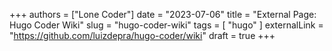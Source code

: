 +++
authors = ["Lone Coder"]
date = "2023-07-06"
title = "External Page: Hugo Coder Wiki"
slug = "hugo-coder-wiki"
tags = [
    "hugo"
]
externalLink = "https://github.com/luizdepra/hugo-coder/wiki"
draft = true
+++
